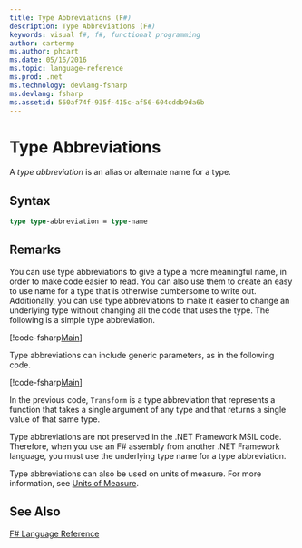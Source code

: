 ```yaml
---
title: Type Abbreviations (F#)
description: Type Abbreviations (F#)
keywords: visual f#, f#, functional programming
author: cartermp
ms.author: phcart
ms.date: 05/16/2016
ms.topic: language-reference
ms.prod: .net
ms.technology: devlang-fsharp
ms.devlang: fsharp
ms.assetid: 560af74f-935f-415c-af56-604cddb9da6b 
---
```


# Type Abbreviations

A *type abbreviation* is an alias or alternate name for a type.

## Syntax

```fsharp
type type-abbreviation = type-name
```

## Remarks
You can use type abbreviations to give a type a more meaningful name, in order to make code easier to read. You can also use them to create an easy to use name for a type that is otherwise cumbersome to write out. Additionally, you can use type abbreviations to make it easier to change an underlying type without changing all the code that uses the type. The following is a simple type abbreviation.

[!code-fsharp[Main](../../../samples/snippets/fsharp/lang-ref-1/snippet2301.fs)]

Type abbreviations can include generic parameters, as in the following code.

[!code-fsharp[Main](../../../samples/snippets/fsharp/lang-ref-1/snippet2302.fs)]

In the previous code, `Transform` is a type abbreviation that represents a function that takes a single argument of any type and that returns a single value of that same type.

Type abbreviations are not preserved in the .NET Framework MSIL code. Therefore, when you use an F# assembly from another .NET Framework language, you must use the underlying type name for a type abbreviation.

Type abbreviations can also be used on units of measure. For more information, see [Units of Measure](units-of-measure.md).


## See Also
[F# Language Reference](index.md)

